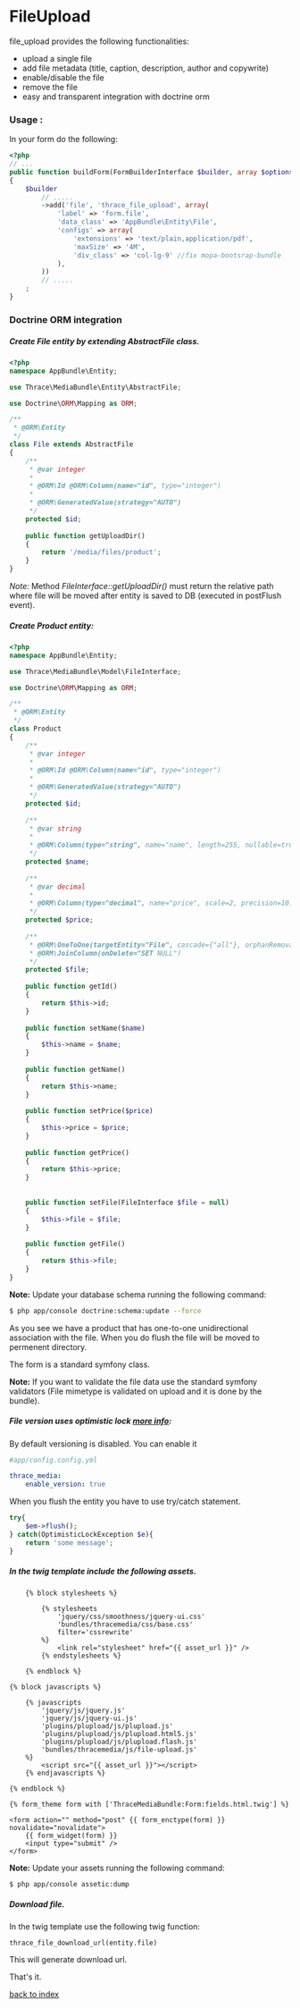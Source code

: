FileUpload
==========

file_upload provides the following functionalities:

- upload a single file
- add file metadata (title, caption, description, author and copywrite)
- enable/disable the file
- remove the file
- easy and transparent integration with doctrine orm

### Usage :

In your form do the following:

``` php
<?php
// ...
public function buildForm(FormBuilderInterface $builder, array $options)
{
    $builder
        // .....
        ->add('file', 'thrace_file_upload', array(
            'label' => 'form.file',
            'data_class' => 'AppBundle\Entity\File',
            'configs' => array(
                'extensions' => 'text/plain,application/pdf',
                'maxSize' => '4M',
                'div_class' => 'col-lg-9' //fix mopa-bootsrap-bundle
            ),
        ))  
		// .....
    ;
}
```

### Doctrine ORM integration

##### Create *File* entity by extending  *AbstractFile* class.

``` php
<?php
namespace AppBundle\Entity;

use Thrace\MediaBundle\Entity\AbstractFile;

use Doctrine\ORM\Mapping as ORM;

/**
 * @ORM\Entity
 */
class File extends AbstractFile
{
    /**
     * @var integer 
     *
     * @ORM\Id @ORM\Column(name="id", type="integer")
     * 
     * @ORM\GeneratedValue(strategy="AUTO")
     */
    protected $id;
    
    public function getUploadDir()
    {
        return '/media/files/product';
    }
}
```

*Note:* Method *FileInterface::getUploadDir()* must return the relative path where file will be moved after entity is saved to DB (executed in postFlush event).

##### Create *Product* entity:

``` php
<?php
namespace AppBundle\Entity;

use Thrace\MediaBundle\Model\FileInterface;

use Doctrine\ORM\Mapping as ORM;

/**
 * @ORM\Entity
 */
class Product
{
    /**
     * @var integer 
     *
     * @ORM\Id @ORM\Column(name="id", type="integer")
     * 
     * @ORM\GeneratedValue(strategy="AUTO")
     */
    protected $id;
    
    /**
     * @var string 
     *
     * @ORM\Column(type="string", name="name", length=255, nullable=true, unique=false)
     */
    protected $name;
    
    /**
     * @var decimal
     *
     * @ORM\Column(type="decimal", name="price", scale=2, precision=10)
     */
    protected $price;
    
    /**
     * @ORM\OneToOne(targetEntity="File", cascade={"all"}, orphanRemoval=true)
     * @ORM\JoinColumn(onDelete="SET NULL")
     */
    protected $file;
    
    public function getId()
    {
        return $this->id;
    }
    
    public function setName($name)
    {
        $this->name = $name;
    }
    
    public function getName()
    {
        return $this->name;
    }
    
    public function setPrice($price)
    {
        $this->price = $price;
    }
    
    public function getPrice()
    {
        return $this->price;
    }
    
    
    public function setFile(FileInterface $file = null)
    {
        $this->file = $file;
    }
    
    public function getFile()
    {
        return $this->file;
    }
}
```

**Note:** Update your database schema running the following command:

``` bash
$ php app/console doctrine:schema:update --force
```

As you see we have a product that has one-to-one unidirectional association with the file.
When you do flush the file will be moved to permenent directory.

The form is a standard symfony class.

**Note:** If you want to validate the file data use the standard symfony validators (File mimetype is validated on upload and it is done by the bundle).

##### File version uses optimistic lock  [more info](http://docs.doctrine-project.org/en/2.0.x/reference/transactions-and-concurrency.html#optimistic-locking):
By default versioning is disabled. You can enable it

``` yml
#app/config.config.yml

thrace_media:    
	enable_version: true
```
When you flush the entity you have to use try/catch statement. 

``` php
try{
	$em->flush();
} catch(OptimisticLockException $e){
	return 'some message';
}
```

#####  In the twig template include the following assets.

``` jinja
	{% block stylesheets %}
                
		{% stylesheets
			'jquery/css/smoothness/jquery-ui.css' 
            'bundles/thracemedia/css/base.css'
            filter='cssrewrite'
        %}
			<link rel="stylesheet" href="{{ asset_url }}" />
        {% endstylesheets %}

	{% endblock %}
    
{% block javascripts %}

	{% javascripts
		'jquery/js/jquery.js'
        'jquery/js/jquery-ui.js'
        'plugins/plupload/js/plupload.js'                    
        'plugins/plupload/js/plupload.html5.js'                    
        'plugins/plupload/js/plupload.flash.js'
        'bundles/thracemedia/js/file-upload.js'                                                                                                                               
	%}
		<script src="{{ asset_url }}"></script>
	{% endjavascripts %}
   
{% endblock %}

{% form_theme form with ['ThraceMediaBundle:Form:fields.html.twig'] %}
           
<form action="" method="post" {{ form_enctype(form) }} novalidate="novalidate">
	{{ form_widget(form) }}
    <input type="submit" />
</form>
```
**Note:** Update your assets running the following command:

``` bash
$ php app/console assetic:dump
```

<a name="file_download"></a>
##### Download file. 

In the twig template use the following twig function:

``` jinja
thrace_file_download_url(entity.file)
```
This will generate download url.

That's it.

[back to index](index.md)